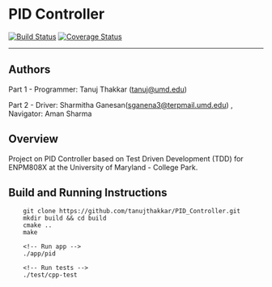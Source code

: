 # PID Controller

[![Build Status](https://app.travis-ci.com/tanujthakkar/PID_Controller.svg?branch=master)](https://app.travis-ci.com/tanujthakkar/PID_Controller)
[![Coverage Status](https://coveralls.io/repos/github/tanujthakkar/PID_Controller/badge.svg)](https://coveralls.io/github/tanujthakkar/PID_Controller)

---

## Authors
Part 1 - Programmer: Tanuj Thakkar (tanuj@umd.edu)

Part 2 - Driver: Sharmitha Ganesan(sganena3@terpmail.umd.edu) , Navigator: Aman Sharma

## Overview
Project on PID Controller based on Test Driven Development (TDD) for ENPM808X at the University of Maryland - College Park.

## Build and Running Instructions
```
    git clone https://github.com/tanujthakkar/PID_Controller.git
    mkdir build && cd build
    cmake .. 
    make

    <!-- Run app -->
    ./app/pid

    <!-- Run tests -->
    ./test/cpp-test
```
